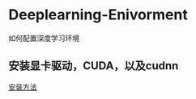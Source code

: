 # Deeplearning-Enivorment
如何配置深度学习环境

## 安装显卡驱动，CUDA，以及cudnn  
[安装方法](https://blog.csdn.net/DragonGirI/article/details/97614130)
